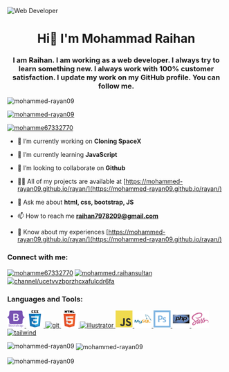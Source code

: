 ![Web Developer](https://pbs.twimg.com/profile_banners/1190119173923336193/1663148136/1080x360)
<h1 align="center">Hi👋 I'm Mohammad Raihan</h1>
<h3 align="center">I am Raihan. I am working as a web developer. I always try to learn something new. I always work with 100% customer satisfaction. I update my work on my GitHub profile. You can follow me.</h3>

<p align="left"> <img src="https://komarev.com/ghpvc/?username=mohammed-rayan09&label=Profile%20views&color=0e75b6&style=flat" alt="mohammed-rayan09" /> </p>

<p align="left"> <a href="https://github.com/ryo-ma/github-profile-trophy"><img src="https://github-profile-trophy.vercel.app/?username=mohammed-rayan09" alt="mohammed-rayan09" /></a> </p>

<p align="left"> <a href="https://twitter.com/mohamme67332770" target="blank"><img src="https://img.shields.io/twitter/follow/mohamme67332770?logo=twitter&style=for-the-badge" alt="mohamme67332770" /></a> </p>

- 🔭 I’m currently working on **Cloning SpaceX**

- 🌱 I’m currently learning **JavaScript**

- 👯 I’m looking to collaborate on **Github**

- 👨‍💻 All of my projects are available at [https://mohammed-rayan09.github.io/rayan/](https://mohammed-rayan09.github.io/rayan/)

- 💬 Ask me about **html, css, bootstrap, JS**

- 📫 How to reach me **raihan7978209@gmail.com**

- 📄 Know about my experiences [https://mohammed-rayan09.github.io/rayan/](https://mohammed-rayan09.github.io/rayan/)

<h3 align="left">Connect with me:</h3>
<p align="left">
<a href="https://twitter.com/mohamme67332770" target="blank"><img align="center" src="https://raw.githubusercontent.com/rahuldkjain/github-profile-readme-generator/master/src/images/icons/Social/twitter.svg" alt="mohamme67332770" height="30" width="40" /></a>
<a href="https://fb.com/mohammed.raihansultan" target="blank"><img align="center" src="https://raw.githubusercontent.com/rahuldkjain/github-profile-readme-generator/master/src/images/icons/Social/facebook.svg" alt="mohammed.raihansultan" height="30" width="40" /></a>
<a href="https://www.youtube.com/c/channel/ucetvvzbprzhcxafulcdr6fa" target="blank"><img align="center" src="https://raw.githubusercontent.com/rahuldkjain/github-profile-readme-generator/master/src/images/icons/Social/youtube.svg" alt="channel/ucetvvzbprzhcxafulcdr6fa" height="30" width="40" /></a>
</p>

<h3 align="left">Languages and Tools:</h3>
<p align="left"> <a href="https://getbootstrap.com" target="_blank" rel="noreferrer"> <img src="https://raw.githubusercontent.com/devicons/devicon/master/icons/bootstrap/bootstrap-plain-wordmark.svg" alt="bootstrap" width="40" height="40"/> </a> <a href="https://www.w3schools.com/css/" target="_blank" rel="noreferrer"> <img src="https://raw.githubusercontent.com/devicons/devicon/master/icons/css3/css3-original-wordmark.svg" alt="css3" width="40" height="40"/> </a> <a href="https://git-scm.com/" target="_blank" rel="noreferrer"> <img src="https://www.vectorlogo.zone/logos/git-scm/git-scm-icon.svg" alt="git" width="40" height="40"/> </a> <a href="https://www.w3.org/html/" target="_blank" rel="noreferrer"> <img src="https://raw.githubusercontent.com/devicons/devicon/master/icons/html5/html5-original-wordmark.svg" alt="html5" width="40" height="40"/> </a> <a href="https://www.adobe.com/in/products/illustrator.html" target="_blank" rel="noreferrer"> <img src="https://www.vectorlogo.zone/logos/adobe_illustrator/adobe_illustrator-icon.svg" alt="illustrator" width="40" height="40"/> </a> <a href="https://developer.mozilla.org/en-US/docs/Web/JavaScript" target="_blank" rel="noreferrer"> <img src="https://raw.githubusercontent.com/devicons/devicon/master/icons/javascript/javascript-original.svg" alt="javascript" width="40" height="40"/> </a> <a href="https://www.mysql.com/" target="_blank" rel="noreferrer"> <img src="https://raw.githubusercontent.com/devicons/devicon/master/icons/mysql/mysql-original-wordmark.svg" alt="mysql" width="40" height="40"/> </a> <a href="https://www.photoshop.com/en" target="_blank" rel="noreferrer"> <img src="https://raw.githubusercontent.com/devicons/devicon/master/icons/photoshop/photoshop-line.svg" alt="photoshop" width="40" height="40"/> </a> <a href="https://www.php.net" target="_blank" rel="noreferrer"> <img src="https://raw.githubusercontent.com/devicons/devicon/master/icons/php/php-original.svg" alt="php" width="40" height="40"/> </a> <a href="https://sass-lang.com" target="_blank" rel="noreferrer"> <img src="https://raw.githubusercontent.com/devicons/devicon/master/icons/sass/sass-original.svg" alt="sass" width="40" height="40"/> </a> <a href="https://tailwindcss.com/" target="_blank" rel="noreferrer"> <img src="https://www.vectorlogo.zone/logos/tailwindcss/tailwindcss-icon.svg" alt="tailwind" width="40" height="40"/> </a> </p>

<p><img align="left" src="https://github-readme-stats.vercel.app/api/top-langs?username=mohammed-rayan09&show_icons=true&locale=en&layout=compact" alt="mohammed-rayan09" /></p>

<p>&nbsp;<img align="center" src="https://github-readme-stats.vercel.app/api?username=mohammed-rayan09&show_icons=true&locale=en" alt="mohammed-rayan09" /></p>

<p><img align="center" src="https://github-readme-streak-stats.herokuapp.com/?user=mohammed-rayan09&" alt="mohammed-rayan09" /></p>
